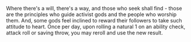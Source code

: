 Where there's a will, there's a way, and those who seek shall find - those are the principles who guide activist gods and the people who worship them. And, some gods feel inclined to reward their followers to take such attitude to heart. Once per day, upon rolling a natural 1 on an ability check, attack roll or saving throw, you may reroll and use the new result.